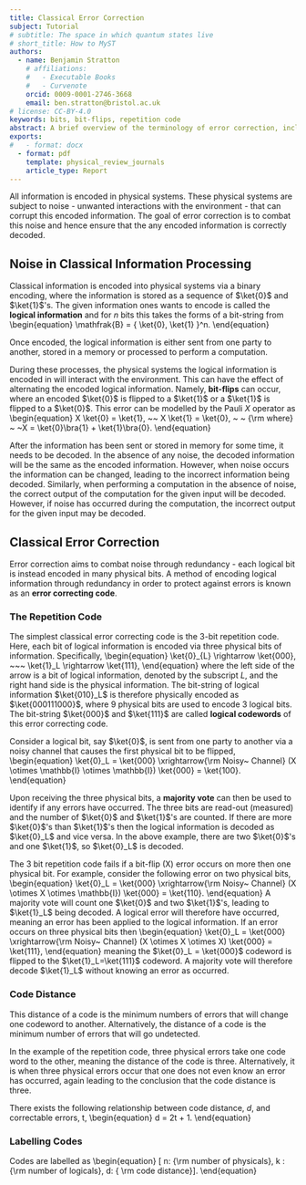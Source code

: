 ```yaml
---
title: Classical Error Correction 
subject: Tutorial
# subtitle: The space in which quantum states live
# short_title: How to MyST
authors:
  - name: Benjamin Stratton
    # affiliations:
    #   - Executable Books
    #   - Curvenote
    orcid: 0009-0001-2746-3668
    email: ben.stratton@bristol.ac.uk
# license: CC-BY-4.0
keywords: bits, bit-flips, repetition code 
abstract: A brief overview of the terminology of error correction, including simple forms of classical error correction.  
exports:
#   - format: docx
  - format: pdf
    template: physical_review_journals
    article_type: Report
---
```


All information is encoded in physical systems. These physical systems are subject to noise - unwanted interactions with the environment - that can corrupt this encoded information. The goal of error correction is to combat this noise and hence ensure that the any encoded information is correctly decoded. 

## Noise in Classical Information Processing

Classical information is encoded into physical systems via a binary encoding, where the information is stored as a sequence of $\ket{0}$ and $\ket{1}$'s. The given information ones wants to encode is called the **logical information** and for $n$ bits this takes the forms of a bit-string from 
\begin{equation}
\mathfrak{B} = \{ \ket{0}, \ket{1} \}^n.
\end{equation} 

Once encoded, the logical information is either sent from one party to another, stored in a memory or processed to perform a computation. 

During these processes, the physical systems the logical information is encoded in will interact with the environment. This can have the effect of alternating the encoded logical information. Namely, **bit-flips** can occur, where an encoded $\ket{0}$ is flipped to a $\ket{1}$ or a $\ket{1}$ is flipped to a $\ket{0}$. This error can be modelled by the Pauli $X$ operator as
\begin{equation}
X \ket{0} = \ket{1}, ~~ X \ket{1} = \ket{0}, ~ ~ {\rm where} ~ ~X = \ket{0}\bra{1} + \ket{1}\bra{0}.
\end{equation}

After the information has been sent or stored in memory for some time, it needs to be decoded. In the absence of any noise, the decoded information will be the same as the encoded information. However, when noise occurs the information can be changed, leading to the incorrect information being decoded. Similarly, when performing a computation in the absence of noise, the correct output of the computation for the given input will be decoded. However, if noise has occurred during the computation, the incorrect output for the given input may be decoded. 

## Classical Error Correction

Error correction aims to combat noise through redundancy - each logical bit is instead encoded in many physical bits. A method of encoding logical information through redundancy in order to protect against errors is known as an **error correcting code**. 

### The Repetition Code

The simplest classical error correcting code is the 3-bit repetition code. Here, each bit of logical information is encoded via three physical bits of information. Specifically,
\begin{equation}
\ket{0}_{L} \rightarrow \ket{000}, ~~~ \ket{1}_L \rightarrow \ket{111}, 
\end{equation}
where the left side of the arrow is a bit of logical information, denoted by the subscript $L$, and the right hand side is the physical information. The bit-string of logical information $\ket{010}_L$ is therefore physically encoded as $\ket{000111000}$, where 9 physical bits are used to encode 3 logical bits. The bit-string $\ket{000}$ and $\ket{111}$ are called **logical codewords** of this error correcting code. 

Consider a logical bit, say $\ket{0}$, is sent from one party to another via a noisy channel that causes the first physical bit to be flipped,
\begin{equation}
\ket{0}_L = \ket{000} \xrightarrow{\rm Noisy~ Channel} (X \otimes \mathbb{I} \otimes \mathbb{I}) \ket{000} = \ket{100}.
\end{equation}

Upon receiving the three physical bits, a **majority vote** can then be used to identify if any errors have occurred. The three bits are read-out (measured) and the number of $\ket{0}$ and $\ket{1}$'s are counted. If there are more $\ket{0}$'s than $\ket{1}$'s then the logical information is decoded as $\ket{0}_L$ and vice versa. In the above example, there are two $\ket{0}$'s and one $\ket{1}$, so $\ket{0}_L$ is decoded. 

The 3 bit repetition code fails if a bit-flip (X) error occurs on more then one physical bit. For example, consider the following error on two physical bits, 
\begin{equation}
\ket{0}_L = \ket{000} \xrightarrow{\rm Noisy~ Channel} (X \otimes X \otimes \mathbb{I}) \ket{000} = \ket{110}.
\end{equation}
A majority vote will count one $\ket{0}$ and two $\ket{1}$'s, leading to $\ket{1}_L$ being decoded. A logical error will therefore have occurred, meaning an error has been applied to the logical information. If an error occurs on three physical bits then 
\begin{equation}
\ket{0}_L = \ket{000} \xrightarrow{\rm Noisy~ Channel} (X \otimes X \otimes X) \ket{000} = \ket{111},
\end{equation}
meaning the $\ket{0}_L = \ket{000}$ codeword is flipped to the $\ket{1}_L=\ket{111}$ codeword. A majority vote will therefore decode $\ket{1}_L$ without knowing an error as occurred. 

### Code Distance

This distance of a code is the minimum numbers of errors that will change one codeword to another. Alternatively, the distance of a code is the minimum number of errors that will go undetected. 

In the example of the repetition code, three physical errors take one code word to the other, meaning the distance of the code is three. Alternatively, it is when three physical errors occur that one does not even know an error has occurred, again leading to the conclusion that the code distance is three. 

There exists the following relationship between code distance, $d$, and correctable errors, t, 
\begin{equation}
d = 2t + 1.
\end{equation}

### Labelling Codes

Codes are labelled as
\begin{equation}
[ n: {\rm number of physicals}, k : {\rm number of logicals}, d: { \rm code distance}].
\end{equation}
